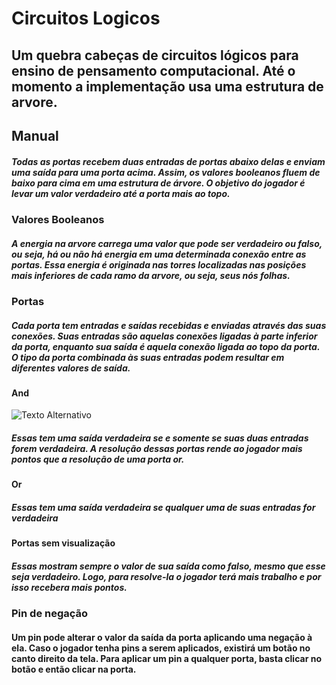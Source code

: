 # Circuitos Logicos

## Um quebra cabeças de circuitos lógicos para ensino de pensamento computacional. Até o momento a implementação usa uma estrutura de arvore.

## Manual

##### Todas as portas recebem duas entradas de portas abaixo delas e enviam uma saída para uma porta acima. Assim, os valores booleanos fluem de baixo para cima em uma estrutura de árvore. O objetivo do jogador é levar um valor verdadeiro até a porta mais ao topo.

### Valores Booleanos

##### A energia na arvore carrega uma valor que pode ser verdadeiro ou falso, ou seja, há ou não há energia em uma determinada conexão entre as portas. Essa energia é originada nas torres localizadas nas posições mais inferiores de cada ramo da arvore, ou seja, seus nós folhas.

### Portas

##### Cada porta tem entradas e saídas recebidas e enviadas através das suas conexões. Suas entradas são aquelas conexões ligadas à parte inferior da porta, enquanto sua saída é aquela conexão ligada ao topo da porta. O tipo da porta combinada às suas entradas podem resultar em diferentes valores de saída.

#### And

<img src="https://raw.githubusercontent.com/4ntFer/LogicCircuitGame/main/andONOFF.gif" alt="Texto Alternativo">

##### Essas tem uma saída verdadeira se e somente se suas duas entradas forem verdadeira. A resolução dessas portas rende ao jogador mais pontos que a resolução de uma porta or.

#### Or

##### Essas tem uma saída verdadeira se qualquer uma de suas entradas for verdadeira

#### Portas sem visualização

##### Essas mostram sempre o valor de sua saída como falso, mesmo que esse seja verdadeiro. Logo, para resolve-la o jogador terá mais trabalho e por isso recebera mais pontos.

### Pin de negação

#### Um pin pode alterar o valor da saída da porta aplicando uma negação à ela. Caso o jogador tenha pins a serem aplicados, existirá um botão no canto direito da tela. Para aplicar um pin a qualquer porta, basta clicar no botão e então clicar na porta.

